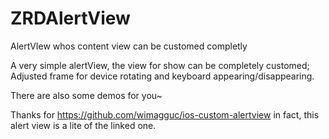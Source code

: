 # ZRDAlertView
AlertVIew whos content view can be customed completly

A very simple alertView, the view for show can be completely customed;
Adjusted frame for device rotating and keyboard appearing/disappearing.

There are also some demos for you~

Thanks for https://github.com/wimagguc/ios-custom-alertview 
in fact, this alert view is a lite of  the linked one.
